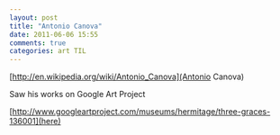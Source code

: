 ```yaml
---
layout: post
title: "Antonio Canova"
date: 2011-06-06 15:55
comments: true
categories: art TIL
---
```

[http://en.wikipedia.org/wiki/Antonio_Canova](Antonio Canova)


Saw his works on Google Art Project 

[http://www.googleartproject.com/museums/hermitage/three-graces-136001](here)

